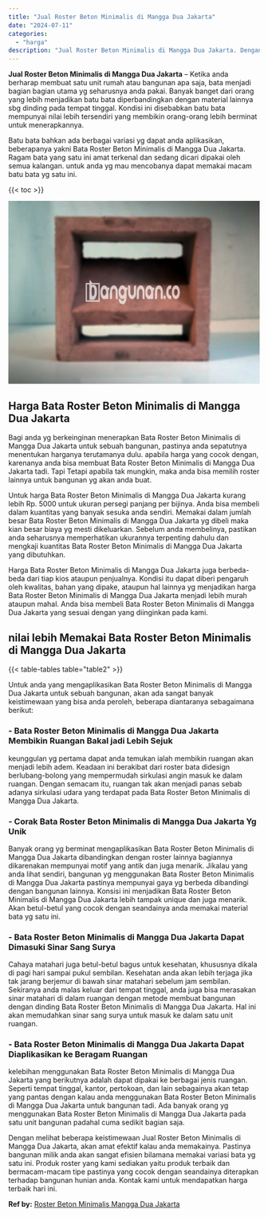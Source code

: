 ```yaml
---
title: "Jual Roster Beton Minimalis di Mangga Dua Jakarta"
date: "2024-07-11"
categories: 
  - "harga"
description: "Jual Roster Beton Minimalis di Mangga Dua Jakarta. Dengan melihat beberapa keistimewaan Jual Roster Beton Minimalis di Mangga Dua Jakarta, akan amat efektif..."
---
```


**Jual Roster Beton Minimalis di Mangga Dua Jakarta** – Ketika anda berharap membuat satu unit rumah atau bangunan apa saja, bata menjadi bagian bagian utama yg seharusnya anda pakai. Banyak banget dari orang yang lebih menjadikan batu bata diperbandingkan dengan material lainnya sbg dinding pada tempat tinggal. Kondisi ini disebabkan batu bata mempunyai nilai lebih tersendiri yang membikin orang-orang lebih berminat untuk menerapkannya.

Batu bata bahkan ada berbagai variasi yg dapat anda aplikasikan, beberapanya yakni Bata Roster Beton Minimalis di Mangga Dua Jakarta. Ragam bata yang satu ini amat terkenal dan sedang dicari dipakai oleh semua kalangan. untuk anda yg mau mencobanya dapat memakai macam batu bata yg satu ini.

{{< toc >}}

![Jual Roster Beton Minimalis di Mangga Dua Jakarta](/images/bata-roster-minimalis-37.png)

## Harga Bata Roster Beton Minimalis di Mangga Dua Jakarta

Bagi anda yg berkeinginan menerapkan Bata Roster Beton Minimalis di Mangga Dua Jakarta untuk sebuah bangunan, pastinya anda sepatutnya menentukan harganya terutamanya dulu. apabila harga yang cocok dengan, karenanya anda bisa membuat Bata Roster Beton Minimalis di Mangga Dua Jakarta tadi. Tapi Tetapi apabila tak mungkin, maka anda bisa memilih roster lainnya untuk bangunan yg akan anda buat.

Untuk harga Bata Roster Beton Minimalis di Mangga Dua Jakarta kurang lebih Rp. 5000 untuk ukuran persegi panjang per bijinya. Anda bisa membeli dalam kuantitas yang banyak sesuka anda sendiri. Memakai dalam jumlah besar Bata Roster Beton Minimalis di Mangga Dua Jakarta yg dibeli maka kian besar biaya yg mesti dikeluarkan. Sebelum anda membelinya, pastikan anda seharusnya memperhatikan ukurannya terpenting dahulu dan mengkaji kuantitas Bata Roster Beton Minimalis di Mangga Dua Jakarta yang dibutuhkan.

Harga Bata Roster Beton Minimalis di Mangga Dua Jakarta juga berbeda-beda dari tiap kios ataupun penjualnya. Kondisi itu dapat diberi pengaruh oleh kwalitas, bahan yang dipake, ataupun hal lainnya yg menjadikan harga Bata Roster Beton Minimalis di Mangga Dua Jakarta menjadi lebih murah ataupun mahal. Anda bisa membeli Bata Roster Beton Minimalis di Mangga Dua Jakarta yang sesuai dengan yang diinginkan pada kami.

## nilai lebih Memakai Bata Roster Beton Minimalis di Mangga Dua Jakarta

{{< table-tables table="table2" >}}

Untuk anda yang mengaplikasikan Bata Roster Beton Minimalis di Mangga Dua Jakarta untuk sebuah bangunan, akan ada sangat banyak keistimewaan yang bisa anda peroleh, beberapa diantaranya sebagaimana berikut:

### \- Bata Roster Beton Minimalis di Mangga Dua Jakarta Membikin Ruangan Bakal jadi Lebih Sejuk

keunggulan yg pertama dapat anda temukan ialah membikin ruangan akan menjadi lebih adem. Keadaan ini berakibat dari roster bata didesign berlubang-bolong yang mempermudah sirkulasi angin masuk ke dalam ruangan. Dengan semacam itu, ruangan tak akan menjadi panas sebab adanya sirkulasi udara yang terdapat pada Bata Roster Beton Minimalis di Mangga Dua Jakarta.

### \- Corak Bata Roster Beton Minimalis di Mangga Dua Jakarta Yg Unik

Banyak orang yg berminat mengaplikasikan Bata Roster Beton Minimalis di Mangga Dua Jakarta dibandingkan dengan roster lainnya bagiannya dikarenakan mempunyai motif yang antik dan juga menarik. Jikalau yang anda lihat sendiri, bangunan yg menggunakan Bata Roster Beton Minimalis di Mangga Dua Jakarta pastinya mempunyai gaya yg berbeda dibandingi dengan bangunan lainnya. Konsisi ini menjadikan Bata Roster Beton Minimalis di Mangga Dua Jakarta lebih tampak unique dan juga menarik. Akan betul-betul yang cocok dengan seandainya anda memakai material bata yg satu ini.

### \- Bata Roster Beton Minimalis di Mangga Dua Jakarta Dapat Dimasuki Sinar Sang Surya

Cahaya matahari juga betul-betul bagus untuk kesehatan, khususnya dikala di pagi hari sampai pukul sembilan. Kesehatan anda akan lebih terjaga jika tak jarang berjemur di bawah sinar matahari sebelum jam sembilan. Sekiranya anda malas keluar dari tempat tinggal, anda juga bisa merasakan sinar matahari di dalam ruangan dengan metode membuat bangunan dengan dinding Bata Roster Beton Minimalis di Mangga Dua Jakarta. Hal ini akan memudahkan sinar sang surya untuk masuk ke dalam satu unit ruangan.

### \- Bata Roster Beton Minimalis di Mangga Dua Jakarta Dapat Diaplikasikan ke Beragam Ruangan

kelebihan menggunakan Bata Roster Beton Minimalis di Mangga Dua Jakarta yang berikutnya adalah dapat dipakai ke berbagai jenis ruangan. Seperti tempat tinggal, kantor, pertokoan, dan lain sebagainya akan tetap yang pantas dengan kalau anda menggunakan Bata Roster Beton Minimalis di Mangga Dua Jakarta untuk bangunan tadi. Ada banyak orang yg menggunakan Bata Roster Beton Minimalis di Mangga Dua Jakarta pada satu unit bangunan padahal cuma sedikit bagian saja.

Dengan melihat beberapa keistimewaan Jual Roster Beton Minimalis di Mangga Dua Jakarta, akan amat efektif kalau anda memakainya. Pastinya bangunan milik anda akan sangat efisien bilamana memakai variasi bata yg satu ini. Produk roster yang kami sediakan yaitu produk terbaik dan bermacam-macam tipe pastinya yang cocok dengan seandainya diterapkan terhadap bangunan hunian anda. Kontak kami untuk mendapatkan harga terbaik hari ini.

**Ref by:** [Roster Beton Minimalis Mangga Dua Jakarta](https://id.wikipedia.org/wiki/Roster)

